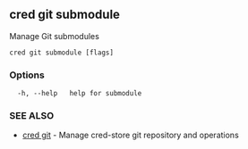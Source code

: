 ## cred git submodule

Manage Git submodules

```
cred git submodule [flags]
```

### Options

```
  -h, --help   help for submodule
```

### SEE ALSO

* [cred git](cred_git.md)	 - Manage cred-store git repository and operations

